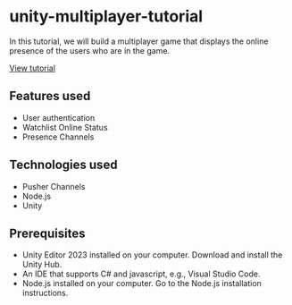 # unity-multiplayer-tutorial

In this tutorial, we will build a multiplayer game that displays the online presence of the users who are in the game.

[View tutorial](https://pusher.com/tutorials/)

## Features used

* User authentication
* Watchlist Online Status
* Presence Channels

## Technologies used

* Pusher Channels
* Node.js
* Unity

## Prerequisites

* Unity Editor 2023 installed on your computer. Download and install the Unity Hub.
* An IDE that supports C# and javascript, e.g., Visual Studio Code.
* Node.js installed on your computer. Go to the Node.js installation instructions.